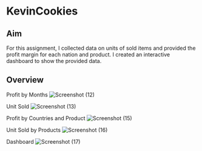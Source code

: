 # KevinCookies

## Aim
For this assignment, I collected data on units of sold items and provided the profit margin for each nation and product. I created an interactive dashboard to show the provided data.

## Overview

Profit by Months
![Screenshot (12)](https://github.com/Mxxxse/KevinCookies/assets/146729653/5ed64962-9110-44e6-8831-40065647edc1)

Unit Sold
![Screenshot (13)](https://github.com/Mxxxse/KevinCookies/assets/146729653/6ae73ca9-aff9-46ef-a3b1-8a950472e330)

Profit by Countries and Product
![Screenshot (15)](https://github.com/Mxxxse/KevinCookies/assets/146729653/c09387c6-9842-42f7-9bc8-19a922705f2b)

Unit Sold by Products
![Screenshot (16)](https://github.com/Mxxxse/KevinCookies/assets/146729653/76136007-855d-44c6-b64c-a50429070091)

Dashboard
![Screenshot (17)](https://github.com/Mxxxse/KevinCookies/assets/146729653/5a0deb3a-3ec3-4cc5-87bc-109f12bf9876)

